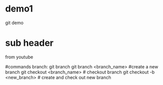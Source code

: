 # demo1
git demo
 # sub header

 from youtube

 #commands
 branch: git branch <to see active branch>
 git branch <branch_name> #create a new branch
 git checkout <branch_name> # checkout branch
 git checkout -b <new_branch> # create and check out new branch
 